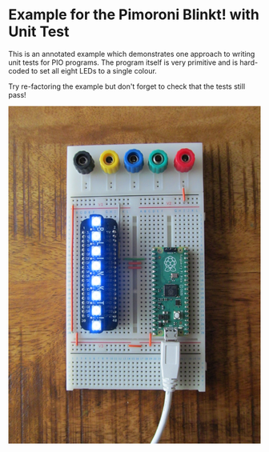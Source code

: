 # Example for the Pimoroni Blinkt! with Unit Test

This is an annotated example which demonstrates one approach to writing unit
tests for PIO programs. The program itself is very primitive and is hard-coded
to set all eight LEDs to a single colour.

Try re-factoring the example but don't forget to check that the tests still
pass!

![Pico with Pimoroni Blinkt!](Pico%20with%20Pimoroni%20Blinkt!.png)
